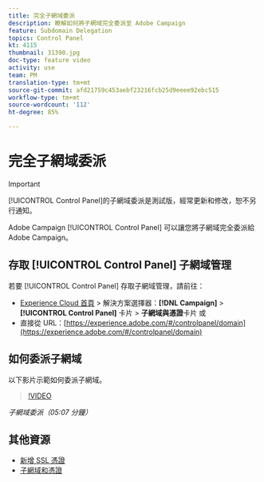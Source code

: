 ```yaml
---
title: 完全子網域委派
description: 瞭解如何將子網域完全委派至 Adobe Campaign
feature: Subdomain Delegation
topics: Control Panel
kt: 4115
thumbnail: 31390.jpg
doc-type: feature video
activity: use
team: PM
translation-type: tm+mt
source-git-commit: afd21759c453aebf23216fcb25d9eeee92ebc515
workflow-type: tm+mt
source-wordcount: '112'
ht-degree: 85%

---
```



# 完全子網域委派

>[!IMPORTANT]
>
> [!UICONTROL Control Panel]的子網域委派是測試版，經常更新和修改，恕不另行通知。

Adobe Campaign [!UICONTROL Control Panel] 可以讓您將子網域完全委派給 Adobe Campaign。

## 存取 [!UICONTROL Control Panel] 子網域管理

若要 [!UICONTROL Control Panel] 存取子網域管理，請前往：

* [Experience Cloud 首頁](https://experience.adobe.com/#/home) > 解決方案選擇器：**[!DNL Campaign]** > **[!UICONTROL Control Panel]** 卡片 > **子網域與憑證**卡片
或
* 直接從 URL：[https://experience.adobe.com/#/controlpanel/domain](https://experience.adobe.com/#/controlpanel/domain)

## 如何委派子網域

以下影片示範如何委派子網域。

>[!VIDEO](https://video.tv.adobe.com/v/31390?quality=12)

*子網域委派（05:07 分鐘）*

## 其他資源

* [新增 SSL 憑證](/help/control-panel-tutorials/subdomains-and-certificates/adding-ssl-certificates.md)
* [子網域和憑證](https://docs.adobe.com/content/help/zh-Hant/control-panel/using/subdomains-and-certificates/renewing-subdomain-certificate.html)
